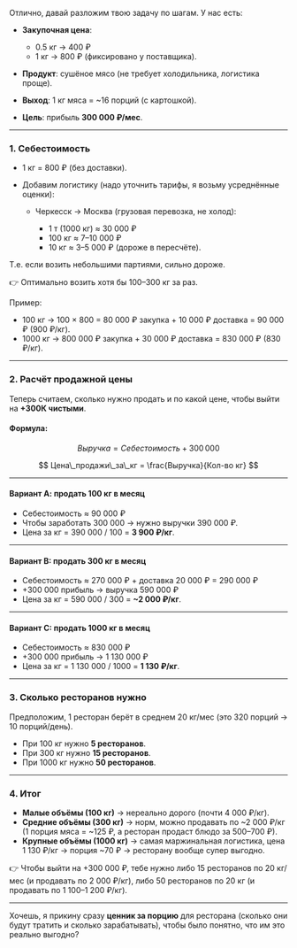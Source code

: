 Отлично, давай разложим твою задачу по шагам. У нас есть:

* **Закупочная цена**:

  * 0.5 кг → 400 ₽
  * 1 кг → 800 ₽ (фиксировано у поставщика).

* **Продукт**: сушёное мясо (не требует холодильника, логистика проще).

* **Выход**: 1 кг мяса = \~16 порций (с картошкой).

* **Цель**: прибыль **300 000 ₽/мес**.

---

### 1. Себестоимость

* 1 кг = 800 ₽ (без доставки).
* Добавим логистику (надо уточнить тарифы, я возьму усреднённые оценки):

  * Черкесск → Москва (грузовая перевозка, не холод):

    * 1 т (1000 кг) ≈ 30 000 ₽
    * 100 кг ≈ 7–10 000 ₽
    * 10 кг ≈ 3–5 000 ₽ (дороже в пересчёте).

Т.е. если возить небольшими партиями, сильно дороже.

👉 Оптимально возить хотя бы 100–300 кг за раз.

Пример:

* 100 кг → 100 × 800 = 80 000 ₽ закупка + 10 000 ₽ доставка = 90 000 ₽ (900 ₽/кг).
* 1000 кг → 800 000 ₽ закупка + 30 000 ₽ доставка = 830 000 ₽ (830 ₽/кг).

---

### 2. Расчёт продажной цены

Теперь считаем, сколько нужно продать и по какой цене, чтобы выйти на **+300К чистыми**.

#### Формула:

$$
Выручка = Себестоимость + 300\,000
$$

$$
Цена\_продажи\_за\_кг = \frac{Выручка}{Кол-во кг}
$$

---

#### Вариант А: продать 100 кг в месяц

* Себестоимость ≈ 90 000 ₽
* Чтобы заработать 300 000 → нужно выручки 390 000 ₽.
* Цена за кг = 390 000 / 100 = **3 900 ₽/кг**.

---

#### Вариант B: продать 300 кг в месяц

* Себестоимость ≈ 270 000 ₽ + доставка 20 000 ₽ = 290 000 ₽
* +300 000 прибыль → выручка 590 000 ₽
* Цена за кг = 590 000 / 300 = **\~2 000 ₽/кг**.

---

#### Вариант C: продать 1000 кг в месяц

* Себестоимость ≈ 830 000 ₽
* +300 000 прибыль → 1 130 000 ₽
* Цена за кг = 1 130 000 / 1000 = **1 130 ₽/кг**.

---

### 3. Сколько ресторанов нужно

Предположим, 1 ресторан берёт в среднем 20 кг/мес (это 320 порций → 10 порций/день).

* При 100 кг нужно **5 ресторанов**.
* При 300 кг нужно **15 ресторанов**.
* При 1000 кг нужно **50 ресторанов**.

---

### 4. Итог

* **Малые объёмы (100 кг)** → нереально дорого (почти 4 000 ₽/кг).
* **Средние объёмы (300 кг)** → норм, можно продавать по \~2 000 ₽/кг (1 порция мяса = \~125 ₽, а ресторан продаст блюдо за 500–700 ₽).
* **Крупные объёмы (1000 кг)** → самая маржинальная логистика, цена 1 130 ₽/кг → порция \~70 ₽ → ресторану вообще супер выгодно.

👉 Чтобы выйти на +300 000 ₽, тебе нужно либо 15 ресторанов по 20 кг/мес (и продавать по 2 000 ₽/кг), либо 50 ресторанов по 20 кг (и продавать по 1 100–1 200 ₽/кг).

---

Хочешь, я прикину сразу **ценник за порцию** для ресторана (сколько они будут тратить и сколько зарабатывать), чтобы было понятно, что им это реально выгодно?
